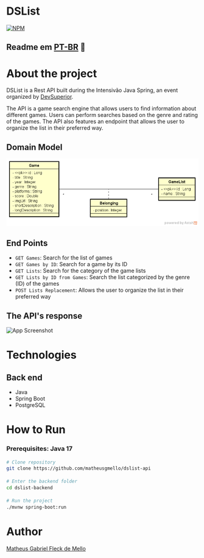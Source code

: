 # DSList
[![NPM](https://img.shields.io/npm/l/react)](https://github.com/matheusgmello/dslist-backend/blob/main/LICENSE) 

## Readme em [PT-BR](https://github.com/matheusgmello/dslist-api/blob/main/README-PT-BR.md) 📜
# About the project

DSList is a Rest API built during the Intensivão Java Spring, an event organized by [DevSuperior](https://devsuperior.com "Site da DevSuperior").

The API is a game search engine that allows users to find information about different games. Users can perform searches based on the genre and rating of the games. The API also features an endpoint that allows the user to organize the list in their preferred way.

## Domain Model

![App Screenshot](https://raw.githubusercontent.com/devsuperior/java-spring-dslist/main/resources/dslist-model.png)

## End Points
- `GET Games`: Search for the list of games
- `GET Games by ID`: Search for a game by its ID
- `GET Lists`: Search for the category of the game lists
- `GET Lists by ID from Games`: Search the list categorized by the genre (ID) of the games
- `POST Lists Replacement`: Allows the user to organize the list in their preferred way

## The API's response
![App Screenshot](https://github.com/matheusgmello/dslist-backend/blob/ea73c3a2f73d0ed3a3dc308fa81e5f8bfeee4179/assets/retorno%20api%20end%20point.png)

# Technologies

## Back end
- Java
- Spring Boot
- PostgreSQL
  
# How to Run
### Prerequisites: Java 17

```bash
# Clone repository
git clone https://github.com/matheusgmello/dslist-api

# Enter the backend folder
cd dslist-backend

# Run the project
./mvnw spring-boot:run
```

# Author
[Matheus Gabriel Fleck de Mello](https://www.linkedin.com/in/matheus-gabriel-fleck-de-mello/)
